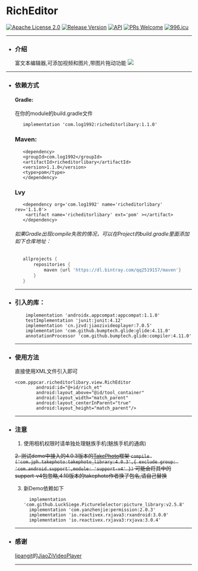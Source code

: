# RichEditor
[![Apache License 2.0][1]][2]
[![Release Version][5]][6]
[![API][3]][4]
[![PRs Welcome][7]][8]
[![996.icu](https://img.shields.io/badge/link-996.icu-red.svg)](https://996.icu)
***
 * ### 介绍
    富文本编辑器,可添加视频和图片,带图片拖动功能
    ![](https://github.com/qq2519157/RichEditor/blob/master/app/src/main/assets/fly.gif)
***
 * ### 依赖方式
   #### Gradle:
     在你的module的build.gradle文件
     ```
        implementation 'com.log1992:richeditorlibary:1.1.0'
     ```
   ### Maven:
     ```
        <dependency>
        <groupId>com.log1992</groupId>
        <artifactId>richeditorlibary</artifactId>
        <version>1.1.0</version>
        <type>pom</type>
        </dependency>
     ```
   ### Lvy
     ```
        <dependency org='com.log1992' name='richeditorlibary' rev='1.1.0'>
         <artifact name='richeditorlibary' ext='pom' ></artifact>
        </dependency>
     ```
   ###### 如果Gradle出现compile失败的情况，可以在Project的build.gradle里面添加如下仓库地址：
     ```gradle
        allprojects {
            repositories {
                maven {url 'https://dl.bintray.com/qq2519157/maven'}
            }
        }
     ```
     ***
 * ### 引入的库：
    ```
        implementation 'androidx.appcompat:appcompat:1.1.0'
        testImplementation 'junit:junit:4.12'
        implementation 'cn.jzvd:jiaozivideoplayer:7.0.5'
        implementation 'com.github.bumptech.glide:glide:4.11.0'
        annotationProcessor 'com.github.bumptech.glide:compiler:4.11.0'
    ```
    ***
 * ### 使用方法
    直接使用XML文件引入即可
    ```
    <com.pppcar.richeditorlibary.view.RichEditor
            android:id="@+id/rich_et"
            android:layout_above="@id/tool_container"
            android:layout_width="match_parent"
            android:layout_centerInParent="true"
            android:layout_height="match_parent"/>
    ```
    ***
 * ### 注意
   1. 使用相机权限时请单独处理魅族手机(魅族手机的通病)
   
   ~~2. 测试demo中接入的4.0.3版本的[TakePhoto](https://github.com/crazycodeboy/TakePhoto)框架
        ```
         compile ('com.jph.takephoto:takephoto_library:4.0.3',{
                exclude group: 'com.android.support',module: 'support-v4'
            })
        ```
      可能会将其中的support-v4包忽略,4.10版本的takephoto作者换了包名,请自己替换~~
      
   3. 新Demo依赖如下
      ```
        implementation 'com.github.LuckSiege.PictureSelector:picture_library:v2.5.8'
        implementation 'com.yanzhenjie:permission:2.0.3'
        implementation 'io.reactivex.rxjava3:rxandroid:3.0.0'
        implementation 'io.reactivex.rxjava3:rxjava:3.0.4'
      ```   
    ***
 * ### 感谢
    [lipangit](https://github.com/lipangit)的[JiaoZiVideoPlayer](https://github.com/lipangit/JiaoZiVideoPlayer)
    ***

[1]:https://img.shields.io/:license-apache-blue.svg
[2]:https://www.apache.org/licenses/LICENSE-2.0.html
[3]:https://img.shields.io/badge/API-17%2B-red.svg?style=flat
[4]:https://android-arsenal.com/api?level=17
[5]:https://img.shields.io/badge/release-1.1.0-red.svg
[6]:https://github.com/qq2519157/RichEditor/releases
[7]:https://img.shields.io/badge/PRs-welcome-brightgreen.svg
[8]:https://github.com/qq2519157/RichEditor/pulls
